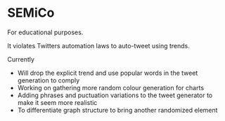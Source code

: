 # SEMiCo

For educational purposes.

It violates Twitters automation laws to auto-tweet using trends.

Currently
* Will drop the explicit trend and use popular words in the tweet generation to comply
* Working on gathering more random colour generation for charts
* Adding phrases and puctuation variations to the tweet generator to make it seem more realistic
* To differentiate graph structure to bring another randomized element

